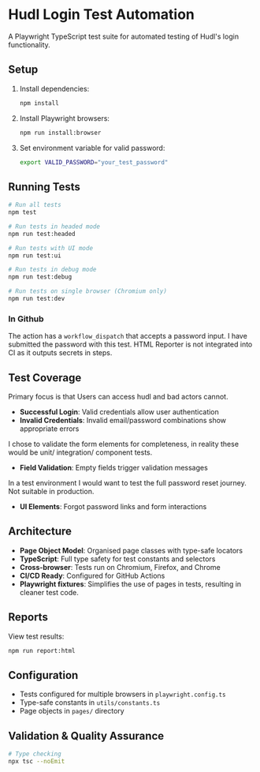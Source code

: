 # Hudl Login Test Automation

A Playwright TypeScript test suite for automated testing of Hudl's login functionality.

## Setup

1. Install dependencies:
   ```bash
   npm install
   ```

2. Install Playwright browsers:
   ```bash
   npm run install:browser
   ```

3. Set environment variable for valid password:
   ```bash
   export VALID_PASSWORD="your_test_password"
   ```

## Running Tests

```bash
# Run all tests
npm test

# Run tests in headed mode
npm run test:headed

# Run tests with UI mode
npm run test:ui

# Run tests in debug mode
npm run test:debug

# Run tests on single browser (Chromium only)
npm run test:dev
```
### In Github
The action has a `workflow_dispatch` that accepts a password input. I have submitted the password with this test.
HTML Reporter is not integrated into CI as it outputs secrets in steps.


## Test Coverage
Primary focus is that Users can access hudl and bad actors cannot.

- **Successful Login**: Valid credentials allow user authentication
- **Invalid Credentials**: Invalid email/password combinations show appropriate errors

I chose to validate the form elements for completeness, in reality these would be unit/ integration/ component tests.
- **Field Validation**: Empty fields trigger validation messages

In a test environment I would want to test the full password reset journey. Not suitable in production.
- **UI Elements**: Forgot password links and form interactions

## Architecture

- **Page Object Model**: Organised page classes with type-safe locators
- **TypeScript**: Full type safety for test constants and selectors
- **Cross-browser**: Tests run on Chromium, Firefox, and Chrome
- **CI/CD Ready**: Configured for GitHub Actions
- **Playwright fixtures**: Simplifies the use of pages in tests, resulting in cleaner test code.

## Reports

View test results:
```bash
npm run report:html
```

## Configuration

- Tests configured for multiple browsers in `playwright.config.ts`
- Type-safe constants in `utils/constants.ts`
- Page objects in `pages/` directory

## Validation & Quality Assurance

```bash
# Type checking
npx tsc --noEmit
```